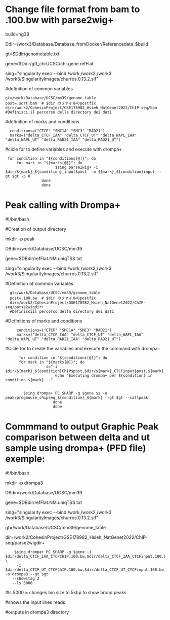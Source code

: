 # Change file format from bam to .100.bw with parse2wig+

build=hg38

Ddir=/work3/Database/Database_fromDocker/Referencedata_$build

gt=$Ddir/genometable.txt

gene=$Ddir/gtf_chrUCSC/chr.gene.refFlat

sing="singularity exec --bind /work,/work2,/work3 /work3/SingularityImages/churros.0.13.2.sif"

#definition of common variables
    
    gt=/work/Database/UCSC/mm39/genome_table
    post=.sort.bam  # $dir のファイルのpostfix
    dir=/work2/CohesinProject/GSE178982_Hsieh_NatGenet2022/ChIP-seq/bam #Definisci il percorso della directory dei dati
    

#definition of marks and conditions
      
      conditions=("CTCF" "SMC1A" "SMC3" "RAD21")
      marks=("delta_CTCF_IAA" "delta_CTCF_UT" "delta_WAPL_IAA" "delta_WAPL_UT" "delta_RAD21_IAA" "delta_RAD21_UT")

#cicle for to define variables and execute with drompa+

     for condition in "${conditions[@]}"; do
         for mark in "${marks[@]}"; do
                          $sing parse2wig+ -i $dir/${mark}_${condition}_input$post  -o ${mark}_${condition}input --gt $gt -p 8
                    done
                    done

# Peak calling with Drompa+


#!/bin/bash

#Creation of output directory

mkdir -p peak

DBdir=/work/Database/UCSC/mm39

gene=$DBdir/refFlat.NM.uniqTSS.txt


sing="singularity exec --bind /work,/work2,/work3 /work3/SingularityImages/churros.0.13.2.sif"


#Definition of common variables

      gt=/work/Database/UCSC/mm39/genome_table
      post=.100.bw  # $dir のファイルのpostfix
      dir=/work2/CohesinProject/GSE178982_Hsieh_NatGenet2022/ChIP-seq/parse2wigdir+
      #Definisciil percorso della directory dei dati

#Definitions of marks and conditions

         conditions=("CTCF" "SMC1A" "SMC3" "RAD21")
         marks=("delta_CTCF_IAA" "delta_CTCF_UT" "delta_WAPL_IAA" "delta_WAPL_UT" "delta_RAD21_IAA" "delta_RAD21_UT")

#Cicle for to create the variables and execute the command with drompa+

          for condition in "${conditions[@]}"; do
          for mark in "${marks[@]}"; do
                      s="-i $dir/${mark}_${condition}ChIP$post,$dir/${mark}_CTCFinput$post,${mark}_${condition}"
                          echo "Executing drompa+ per ${condition} in condition ${mark}..."
                          

            $sing drompa+ PC_SHARP -g $gene $s -o peak/progmouse_chipseq_${condition}_${mark} --gt $gt --callpeak
                         done
                         done

# Commmand to output Graphic Peak comparison between delta and ut sample using drompa+ (PFD file) exemple:


#!/bin/bash

 mkdir -p drompa3

DBdir=/work/Database/UCSC/mm39

gene=$DBdir/refFlat.NM.uniqTSS.txt

sing="singularity exec --bind /work,/work2,/work3 /work3/SingularityImages/churros.0.13.2.sif"

gt=/work/Database/UCSC/mm39/genome_table


dir=/work2/CohesinProject/GSE178982_Hsieh_NatGenet2022/ChIP-seq/parse2wigdir+

        $sing drompa+ PC_SHARP -g $gene -i $dir/delta_CTCF_IAA_CTCFChIP.100.bw,$dir/delta_CTCF_IAA_CTCFinput.100.bw,deltaCTCF_CTCF \
         -i $dir/delta_CTCF_UT_CTCFChIP.100.bw,$dir/delta_CTCF_UT_CTCFinput.100.bw,utCTCF_CTCF -o drompa3 --gt $gt 
       --showitag 2 
       --ls 5000   
#ls 5000 = changes bin size to 5kbp to show broad peaks

#shows the input lines reads

#outputs in drompa3 directory

